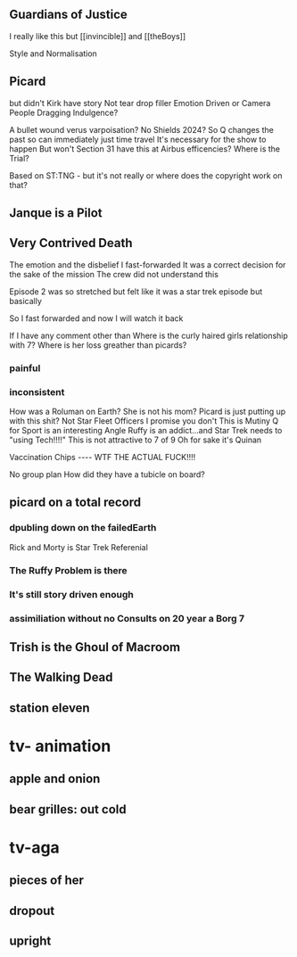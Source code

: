 ## Guardians of Justice
I really like this but [[invincible]] and [[theBoys]]

Style and Normalisation

## Picard
but didn't Kirk have story
Not tear drop filler
Emotion Driven or Camera People Dragging Indulgence?

A bullet wound verus varpoisation?
No Shields
2024?
So Q changes the past so can immediately just time travel
It's necessary for the show to happen
But won't Section 31 have this at Airbus efficencies?
Where is the Trial?

Based on ST:TNG - but it's not really or where does the copyright work on that?


## Janque is a Pilot

## Very Contrived Death
The emotion and the disbelief
I fast-forwarded
It was a correct decision for the sake of the mission
The crew did not understand this

Episode 2 was so stretched but felt like it was a star trek episode but basically 

So I fast forwarded and now I will watch it back 

If I have any comment other than
Where is the curly haired girls relationship with 7? Where is her loss greather than picards?

### painful
### inconsistent
How was a Roluman on Earth?
She is not his mom?
Picard is just putting up with this shit?
Not Star Fleet Officers
I promise you don't 
This is Mutiny 
Q for Sport is an interesting Angle
Ruffy is an addict...and Star Trek needs to "using Tech!!!!"
This is not attractive to 7 of 9
Oh for sake it's Quinan

Vaccination Chips ---- WTF THE ACTUAL FUCK!!!!

No group plan
How did they have a tubicle on board?

## picard on a total record

### dpubling down on the failedEarth

Rick and Morty is Star Trek Referenial 


### The Ruffy Problem is there
### It's still story driven enough
### assimiliation without no Consults on 20 year a Borg 7
## Trish is the Ghoul of Macroom

## The Walking Dead

## station eleven

# tv- animation
## apple and onion

## bear grilles: out cold

# tv-aga

## pieces of her

## dropout

## upright


